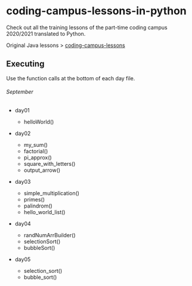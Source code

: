# coding-campus-lessons-in-python
Check out all the training lessons of the part-time coding campus 2020/2021 translated to Python.

Original Java lessons > [coding-campus-lessons](https://github.com/tiveritz/coding-campus-lessons)

## Executing
Use the function calls at the bottom of each day file.


###### September
* day01
    * helloWorld()

* day02
    * my_sum()
    * factorial()
    * pi_approx()
    * square_with_letters()
    * output_arrow()

* day03
    * simple_multiplication()
    * primes()
    * palindrom()
    * hello_world_list()

* day04
  * randNumArrBuilder()
  * selectionSort()
  * bubbleSort()

* day05
    * selection_sort()
    * bubble_sort()

